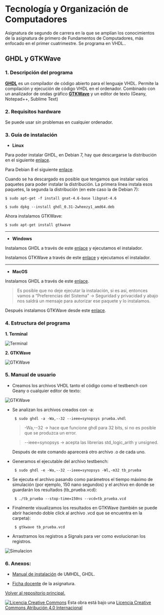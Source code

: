 <!--Creado y editado por Adrián Panadero González -->
<!--
Esta obra está bajo una licencia Licencia Creative Commons Atribución 4.0 Internacional. 
Licencia: http://creativecommons.org/licenses/by/4.0/
-->

# **Tecnología y Organización de Computadores**

Asignatura de segundo de carrera en la que se amplían los conocimientos de la asignatura de primero de Fundamentos de Computadores, más enfocado en el primer cuatrimestre. Se programa en VHDL..

## **GHDL y GTKWave**
### **1. Descripción del programa**
**[GHDL](http://ghdl.free.fr/ )** es un compilador de código abierto para el lenguaje VHDL. Permite la compilación y ejecución de código VHDL en el ordenador. Combinado con un analizador de ondas gráfico **[GTKWave](http://gtkwave.sourceforge.net/)** y un editor de texto (Geany, Notepad++, Sublime Text)
### **2. Requisitos hardware**
Se puede usar sin problemas en cualquier ordenador.
### **3. Guía de instalación**
- **Linux**

Para poder instalar GHDL, en Debian 7, hay que descargarse la distribución en el siguiente [enlace](https://sourceforge.net/projects/ghdl-updates/files/Builds/ghdl-0.31/Debian/ghdl_0.31-2wheezy1_amd64.deb/download).

Para Debian 8 el siguiente [enlace](https://sourceforge.net/projects/ghdl-updates/files/Builds/ghdl-0.33/debian/ghdl_0.33-1jessie1_amd64.deb/download).

 

Cuando se ha descargado es posible que tengamos que instalar varios paquetes para poder instalar la distribución. La primera línea instala esos paquetes, la segunda la distribución (en este caso la de Debian 7):

	$ sudo apt-get -f install gnat-4.6-base libgnat-4.6
	
	$ sudo dpkg --install ghdl_0.31-2wheezy1_amd64.deb 

Ahora instalamos GTKWave:
	
	$ sudo apt-get install gtkwave


----------

 - **Windows**

Instalamos GHDL a través de este [enlace](http://ghdl.free.fr/ghdl-installer-0.29.1.exe) y ejecutamos el instalador.

Instalamos GTKWave a través de este [enlace](https://sourceforge.net/projects/gtkwave/files/latest/download?source=typ_redirect) y ejecutamos el instalador.

----------

 - **MacOS**

Instalamos GHDL a través de este [enlace](https://github.com/tgingold/ghdl/releases/download/v0.33/ghdl-0.33-llvm-darwin13.pkg).

>Es posible que no deje ejecutar la instalación, si es así, entonces vamos a “Preferencias del Sistema” → Seguridad y privacidad y abajo nos saldrá un mensaje para autorizar ese paquete y lo instalamos.

Después instalamos GTKWave desde este [enlace](http://gtkwave.sourceforge.net/gtkwave.zip).


### **4. Estructura del programa**

 **1. Terminal**
 
 ![Terminal](https://github.com/LibreLabUCM/LiberarFdI/blob/master/Tecnologia%20y%20Organizacion%20de%20Computadores/images/Terminal.png?raw=true)
 
 **2. GTKWave**
 
![GTKWave](https://github.com/LibreLabUCM/LiberarFdI/blob/master/Tecnologia%20y%20Organizacion%20de%20Computadores/images/GTKWave.png?raw=true)
### **5. Manual de usuario**

 - Creamos los archivos VHDL tanto el código como el testbench con Geany o cualquier editor de texto:
    
![GTKWave](https://github.com/LibreLabUCM/LiberarFdI/blob/master/Tecnologia%20y%20Organizacion%20de%20Computadores/images/Codigo.png?raw=true)

 - Se analizan los archivos creados con -a:

		$ sudo ghdl -a -Wa,--32 --ieee=synopsys prueba.vhdl
	
	>-Wa,--32 → hace que funcione ghdl para 32 bits, si no es posible que se produzca un error.
	
	>--ieee=synopsys → acepta las librerías std_logic_arith y unsigned.
	
	Después de este comando aparecerá otro archivo .o de cada uno.

 - Generamos el ejecutable del archivo testbench:

		$ sudo ghdl -e -Wa,--32 --ieee=synopsys -Wl,-m32 tb_prueba

 - Se ejecuta el archivo pasando como parámetros el tiempo máximo de simulación (por ejemplo, 150 nano segundos) y el archivo en donde se guardarán los resultados (tb_prueba.vcd):
	
		$ ./tb_prueba --stop-time=150ns --vcd=tb_prueba.vcd

 - Finalmente visualizamos los resultados en GTKWave (también se puede abrir haciendo doble click al archivo .vcd que se encuentra en la carpeta):

		$ gtkwave tb_prueba.vcd

 - Arrastramos los registros a Signals para ver como evolucionan los
   registros.
   
![Simulacion](https://github.com/LibreLabUCM/LiberarFdI/blob/master/Tecnologia%20y%20Organizacion%20de%20Computadores/images/Simulacion.png?raw=true)

### **6. Anexos:**

 - [Manual de instalación](https://sourceforge.net/projects/umhdl/files/umhdl-install-es.pdf/download) de UMHDL, GHDL.


 - [Ficha docente](http://www.fdi.ucm.es/Pub/ImpresoFichaDocente.aspx?Id=905) de la asignatura.

 [Volver al repositorio principal.](https://github.com/LibreLabUCM/LiberarFdI/)
 
 
  [![Licencia Creative Commons](https://i.creativecommons.org/l/by/4.0/88x31.png)](http://creativecommons.org/licenses/by/4.0/)
 Esta obra está bajo una  [Licencia Creative Commons Atribución 4.0 Internacional](http://creativecommons.org/licenses/by/4.0/) 
